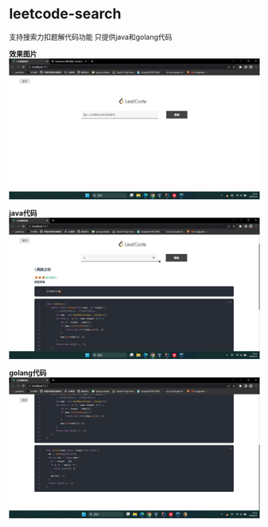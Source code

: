 # leetcode-search
支持搜索力扣题解代码功能 只提供java和golang代码


**效果图片**
![这是图片](/img/case3.png)

**java代码**
![这是图片](/img/case1.png)

**golang代码**
![这是图片](/img/case2.png)

